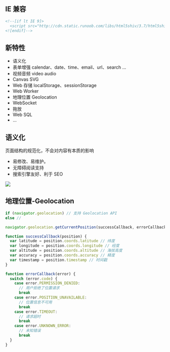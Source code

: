 ## IE 兼容

```html
<!--[if lt IE 9]>
  <script src="http://cdn.static.runoob.com/libs/html5shiv/3.7/html5shiv.min.js"></script>
<![endif]-->
```

## 新特性

- 语义化
- 表单增强 calendar、date、time、email、url、search ...
- 视频音频 video audio
- Canvas SVG
- Web 存储 localStorage、sessionStorage
- Web Worker
- 地理位置 Geolocation
- WebSocket
- 拖放
- Web SQL
- ...

## 语义化

页面结构的规范化，不会对内容有本质的影响

- 易修改、易维护。
- 无障碍阅读支持
- 搜索引擎友好、利于 SEO

![](/fe/html/html_0.png)

## 地理位置-Geolocation

```js
if (navigator.geolocation) // 支持 Geolocation API
else //
```

```js
navigator.geolocation.getCurrentPosition(successCallback, errorCallback)

function successCallback(position) {
  var latitude = position.coords.latitude // 纬度
  var longitude = position.coords.longitude // 经度
  var altitude = position.coords.altitude // 海拔高度
  var accuracy = position.coords.accuracy // 精度
  var timestamp = position.timestamp // 时间戳
}

function errorCallback(error) {
  switch (error.code) {
    case error.PERMISSION_DENIED:
      // 用户拒绝了位置请求
      break
    case error.POSITION_UNAVAILABLE:
      // 位置信息不可用
      break
    case error.TIMEOUT:
      // 请求超时
      break
    case error.UNKNOWN_ERROR:
      // 未知错误
      break
  }
}
```
